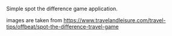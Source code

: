 Simple spot the difference game application.

images are taken from
https://www.travelandleisure.com/travel-tips/offbeat/spot-the-difference-travel-game


